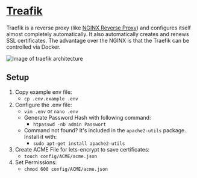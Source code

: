 # [Treafik](https://doc.traefik.io/traefik/)
Traefik is a reverse proxy (like [NGINX Reverse Proxy](https://docs.nginx.com/nginx/admin-guide/web-server/reverse-proxy/)) and configures itself almost completely automatically.
It also automatically creates and renews SSL certificates.
The advantage over the NGINX is that the Traefik can be controlled via Docker.

![Image of traefik architecture](https://doc.traefik.io/traefik/assets/img/traefik-architecture.png)

## Setup
1. Copy example env file:
   - ```cp .env.example .env```
2. Configure the .env file:
   - ```vim .env``` or ```nano .env```
   - Generate Password Hash with following command:
      - ```htpasswd -nb admin Passwort```
   - Command not found? It's included in the ```apache2-utils``` package. Install it with:
      - ```sudo apt-get install apache2-utils```
3. Create ACME File for lets-encrypt to save certificates:
   - ```touch config/ACME/acme.json```
4. Set Permissions:
   - ```chmod 600 config/ACME/acme.json```
